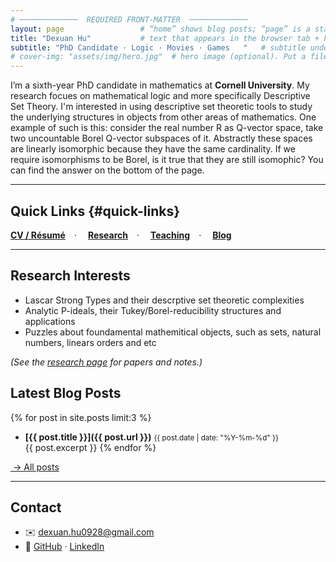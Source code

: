 ```yaml
---
# ─────────────  REQUIRED FRONT-MATTER  ─────────────
layout: page                 # “home” shows blog posts; “page” is a static landing page
title: "Dexuan Hu"           # text that appears in the browser tab + header
subtitle: "PhD Candidate · Logic · Movies · Games   "   # subtitle under the main title
# cover-img: "assets/img/hero.jpg"  # hero image (optional). Put a file here or delete line
---
```


<!-- ==========  HERO SECTION  ========== -->
<!-- Change the paragraphs below to introduce yourself. -->
I’m a sixth-year PhD candidate in mathematics at **Cornell University**.  My research focues on mathematical logic and more specifically Descriptive Set Theory.
I'm interested in using descriptive set theoretic tools to study the underlying structures in objects from other areas of mathematics.
One example of such is this: consider the real number R as Q-vector space, take two uncountable Borel Q-vector subspaces of it. Abstractly these spaces are linearly isomorphic because they have the same cardinality. If we require isomorphisms to be Borel, is it true that they are still isomophic? You can find the answer on the bottom of the page. 



---

## Quick Links   {#quick-links}
<!-- Update the paths only if you rename the pages. -->
[**CV / Résumé**](/cv/) · 
[**Research**](/research/) · 
[**Teaching**](/teaching/) · 
[**Blog**](/blog/)

---

## Research Interests
* Lascar Strong Types and their descrptive set theoretic complexities  
* Analytic P-ideals, their Tukey/Borel-reducibility structures and applications
* Puzzles about foundamental mathemitical objects, such as sets, natural numbers, linears orders and etc

*(See the [research page](/research/) for papers and notes.)*



## Latest Blog Posts
<!-- Shows your three most-recent posts automatically. No edits needed here. -->
{% for post in site.posts limit:3 %}
* **[{{ post.title }}]({{ post.url }})** <small>{{ post.date | date: "%Y-%m-%d" }}</small>  
  {{ post.excerpt }}
{% endfor %}

[&nbsp;→ All posts](/blog/)

---

## Contact
* ✉️ dexuan.hu0928@gmail.com  
* 🐙 [GitHub](https://github.com/link233zr) · [LinkedIn](https://linkedin.com/in/dexuanhu)

<!-- Feel free to remove any section you don’t need. Happy editing! -->
